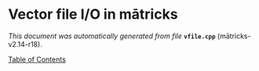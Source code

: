 
# Vector file I/O in mātricks
_This document was automatically generated from file_ **`vfile.cpp`** (mātricks-v2.14-r18).


[Table of Contents](README.md)
